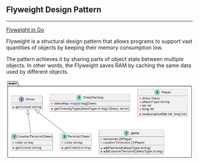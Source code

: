 ## Flyweight Design Pattern

***

[Flyweight in Go](https://refactoring.guru/design-patterns/flyweight/go/example#:~:text=Flyweight%20is%20a%20structural%20design,data%20used%20by%20different%20objects.)

Flyweight is a structural design pattern that allows programs to support vast quantities of objects by keeping their memory consumption low.

The pattern achieves it by sharing parts of object state between multiple objects. In other words, the Flyweight saves RAM by caching the same data used by different objects.

![Conceptual Example](https://github.com/muarshad01/Design_Patterns_Go/blob/master/structural_design_patterns/sdp_images/flyweight_go.png)
